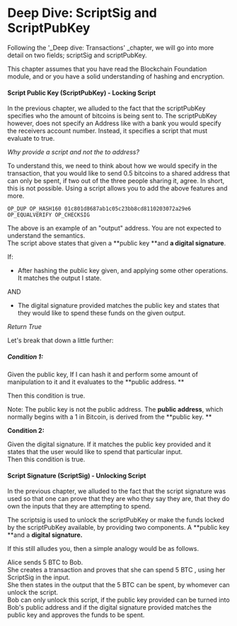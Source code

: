# Deep Dive: ScriptSig and ScriptPubKey

Following the '\_Deep dive: Transactions' \_chapter, we will go into more detail on two fields; scriptSig and scriptPubKey.

This chapter assumes that you have read the Blockchain Foundation module, and or you have a solid understanding of hashing and encryption.

#### 

#### Script Public Key \(ScriptPubKey\) - Locking Script

In the previous chapter, we alluded to the fact that the scriptPubKey specifies who the amount of bitcoins is being sent to. The scriptPubKey however, does not specify an Address like with a bank you would specify the receivers account number. Instead, it specifies a script that must evaluate to true.

_Why provide a script and not the to address?_

To understand this, we need to think about how we would specify in the transaction, that you would like to send 0.5 bitcoins to a shared address that can only be spent, if two out of the three people sharing it, agree. In short, this is not possible. Using a script allows you to add the above features and more.

```
OP_DUP OP_HASH160 01c801d8687ab1c05c23bb8cd8110203072a29e6 OP_EQUALVERIFY OP_CHECKSIG
```

The above is an example of an "output" address. You are not expected to understand the semantics.  
The script above states that given a **public key **and **a digital signature**.

If:

* After hashing the public key given, and applying some other operations. It matches the output I state.

AND

* The digital signature provided matches the public key and states that they would like to spend these funds on the given output.

_Return True_

Let's break that down a little further:

##### Condition 1:

Given the public key, If I can hash it and perform some amount of manipulation to it and it evaluates to the **public address. **

Then this condition is true.

Note: The public key is not the public address. The **public address**, which normally begins with a 1 in Bitcoin, is derived from the **public key. **

**Condition 2:**

Given the digital signature. If it matches the public key provided and it states that the user would like to spend that particular input.  
Then this condition is true.

#### Script Signature \(ScriptSig\) - Unlocking Script

In the previous chapter, we alluded to the fact that the script signature was used so that one can prove that they are who they say they are, that they do own the inputs that they are attempting to spend.

The scriptsig is used to unlock the scriptPubKey or make the funds locked by the scriptPubKey available, by providing two components. A **public key **and a **digital signature.**



If this still alludes you, then a simple analogy would be as follows.  
  
Alice sends 5 BTC to Bob.  
She creates a transaction and proves that she can spend 5 BTC , using her ScriptSig in the input.  
She then states in the output that the 5 BTC can be spent, by whomever can unlock the script.  
Bob can only unlock this script, if the public key provided can be turned into Bob's public address and if the digital signature provided matches the public key and approves the funds to be spent.

